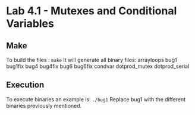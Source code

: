 Lab 4.1 - Mutexes and Conditional Variables
===========================================

Make
-------
To build the files :
`make`
It will generate all binary files:
arrayloops 
bug1 
bug1fix 
bug4 
bug4fix 
bug6 
bug6fix 
condvar 
dotprod_mutex 
dotprod_serial


Execution
-------------------
To execute binaries an example is:
`./bug1` 
Replace bug1 with the different binaries previously mentioned.


